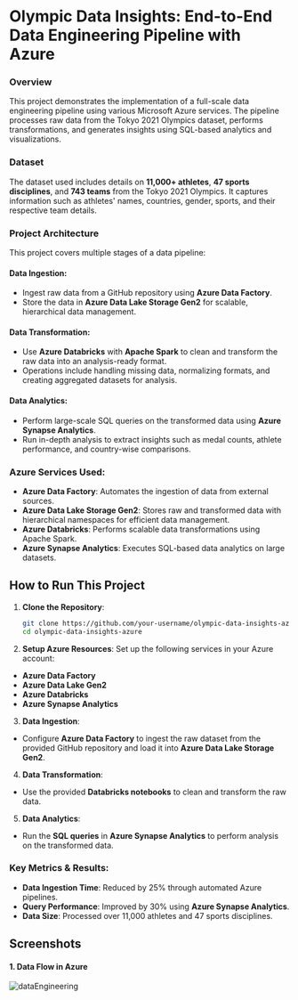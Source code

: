 # Olympic Data Insights: End-to-End Data Engineering Pipeline with Azure

### Overview
This project demonstrates the implementation of a full-scale data engineering pipeline using various Microsoft Azure services. The pipeline processes raw data from the Tokyo 2021 Olympics dataset, performs transformations, and generates insights using SQL-based analytics and visualizations.

### Dataset
The dataset used includes details on **11,000+ athletes**, **47 sports disciplines**, and **743 teams** from the Tokyo 2021 Olympics. It captures information such as athletes' names, countries, gender, sports, and their respective team details.

### Project Architecture
This project covers multiple stages of a data pipeline:

#### Data Ingestion:
- Ingest raw data from a GitHub repository using **Azure Data Factory**.
- Store the data in **Azure Data Lake Storage Gen2** for scalable, hierarchical data management.

#### Data Transformation:
- Use **Azure Databricks** with **Apache Spark** to clean and transform the raw data into an analysis-ready format.
- Operations include handling missing data, normalizing formats, and creating aggregated datasets for analysis.

#### Data Analytics:
- Perform large-scale SQL queries on the transformed data using **Azure Synapse Analytics**.
- Run in-depth analysis to extract insights such as medal counts, athlete performance, and country-wise comparisons.

### Azure Services Used:
- **Azure Data Factory**: Automates the ingestion of data from external sources.
- **Azure Data Lake Storage Gen2**: Stores raw and transformed data with hierarchical namespaces for efficient data management.
- **Azure Databricks**: Performs scalable data transformations using Apache Spark.
- **Azure Synapse Analytics**: Executes SQL-based data analytics on large datasets.

## How to Run This Project

1. **Clone the Repository**:
   ```bash
   git clone https://github.com/your-username/olympic-data-insights-azure.git
   cd olympic-data-insights-azure

2. **Setup Azure Resources**:
Set up the following services in your Azure account:

- **Azure Data Factory**
- **Azure Data Lake Gen2**
- **Azure Databricks**
- **Azure Synapse Analytics**

3. **Data Ingestion**:
- Configure **Azure Data Factory** to ingest the raw dataset from the provided GitHub repository and load it into **Azure Data Lake Storage Gen2**.

4. **Data Transformation**:
- Use the provided **Databricks notebooks** to clean and transform the raw data.

5. **Data Analytics**:
- Run the **SQL queries** in **Azure Synapse Analytics** to perform analysis on the transformed data.

### Key Metrics & Results:
- **Data Ingestion Time**: Reduced by 25% through automated Azure pipelines.
- **Query Performance**: Improved by 30% using **Azure Synapse Analytics**.
- **Data Size**: Processed over 11,000 athletes and 47 sports disciplines.

## Screenshots

#### 1. Data Flow in Azure
![dataEngineering](https://github.com/user-attachments/assets/9f259e62-6236-4403-91e7-5486e8fddf10)


